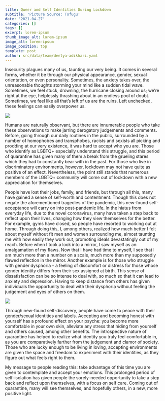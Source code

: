 ```yaml
---
title: Queer and Self Identities During Lockdown
subtitle: 'Picture Source: Tofugu'
date: '2021-04-27'
categories: []
tags: []
excerpt: lorem-ipsum
thumb_image_alt: lorem-ipsum
image_alt: lorem-ipsum
image_position: top
template: post
author: src/data/team/deetya-adikhari.yaml
---
```

Insecurity plagues many of us, taunting our very being. It comes in several forms, whether it be through our physical appearance, gender, sexual orientation, or even personality. Sometimes, the anxiety takes over, the unreasonable thoughts storming your mind like a sudden tidal wave. Sometimes, we feel stuck, drowning, the hurricane closing around us; we’re right at the eye, helplessly thrashing about in an endless pool of doubt. Sometimes, we feel like all that’s left of us are the ruins. Left unchecked, these feelings can easily overpower us.

![](https://lh3.googleusercontent.com/dVeOXjzNFJ0E0RDT8Nuia1YfZ3\_dwy-tSclnkwuJd7ZSvR8NVIVhxlRSOYFd60y1nN-P7IQWkVFdsJYEucSsqQJntMKDwCT0Fn-kgLBl)

Humans are naturally observant, but there are innumerable people who take these observations to make jarring derogatory judgements and comments. Before, going through our daily routines in the public, surrounded by a number of homophobes and transphobes, racists and sexists all picking and prodding at our very existence, it was hard to accept who you are. Those who identify as LGBTQ+ especially understand this struggle, and this period of quarantine has given many of them a break from the grueling stares which they had to constantly bear with in the past. For those who live in discriminatory environments, however, lockdown may not have quite as positive of an effect. Nevertheless, the point still stands that numerous members of the LGBTQ+ community will come out of lockdown with a new appreciation for themselves.

People have lost their jobs, family, and friends, but through all this, many have gained a sense of self-worth and contentment. Though this does not negate the aforementioned tragedies of the pandemic, this new-found self-acceptance will carry on into post-pandemic life. In the hiatus from everyday life, due to the novel coronavirus, many have taken a step back to reflect upon their lives, changing how they view themselves for the better. For example, gyms have closed, so people have resorted to working out at home. Through doing this, I, among others, realized how much better I felt about myself without fit men and women surrounding me, almost taunting me with how easily they work out, promoting ideals devastatingly out of my reach. Before when I took a look into a mirror, I saw myself as an amalgamation of my flaws. Now that I have had time to myself, I see that I am much more than a number on a scale, much more than my supposedly flawed reflection in the mirror. Another example is for those who struggle with gender dysphoria - a feeling of discomfort or distress for those whose gender identity differs from their sex assigned at birth. This sense of dissatisfaction can be so intense to deal with, so much so that it can lead to anxiety and depression. Having to keep distance from others has given individuals the opportunity to deal with their dysphoria without feeling the judgement and eyes of others on them. 

![](https://lh6.googleusercontent.com/QeD7nvezHVfFpXf6GQObuZ6PFAlgfsThXN_K4\_b274JB5yKIunxzwfKZdFGQmHqC0tBa_FsVFjDoBE6CVwnAHA5iBWf3m4iqZon1xOMNn-rA5jLBpm0uYyJ3\_ilAnB5QDENOcoYi)

Through new-found self-discovery, people have come to peace with their gender/sexual identities and labels. Accepting and becoming honest with yourself has a profound effect on your psyche: you become more comfortable in your own skin, alleviate any stress that hiding from yourself and others caused, among other benefits. The introspective nature of quarantine has helped to realize what identity you truly feel comfortable in, as you are comparatively farther from the judgement and clamor of society. Those who are lucky enough to be living in loving, accepting environments are given the space and freedom to experiment with their identities, as they figure out what feels right to them.

My message to people reading this: take advantage of this time you are given to contemplate and accept your emotions. This prolonged period of self-isolation has given people the sorely-needed opportunity to take a step back and reflect upon themselves, with a focus on self care. Coming out of quarantine, many will see themselves, and hopefully others, in a new, more positive light. 
